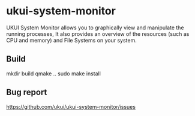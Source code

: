 # ukui-system-monitor
UKUI System Monitor allows you to graphically view and manipulate the
running processes, It also provides an overview of the resources
(such as CPU and memory) and File Systems on your system.

## Build
mkdir build
qmake .. 
sudo make install

## Bug report
https://github.com/ukui/ukui-system-monitor/issues
